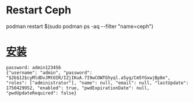 # Restart Ceph
podman restart $(sudo podman ps -aq --filter "name=ceph")

# [安装](https://developer.aliyun.com/article/1572552)

```shell
password: admin123456
{"username": "admin", "password": "$2b$12$cyMldDvJMtOIR/IZjIKuA.7I9wCOWTGhyql.a5yq/Cm5YGxwjBp8e", "roles": ["administrator"], "name": null, "email": null, "lastUpdate": 1750429952, "enabled": true, "pwdExpirationDate": null, "pwdUpdateRequired": false}
```

